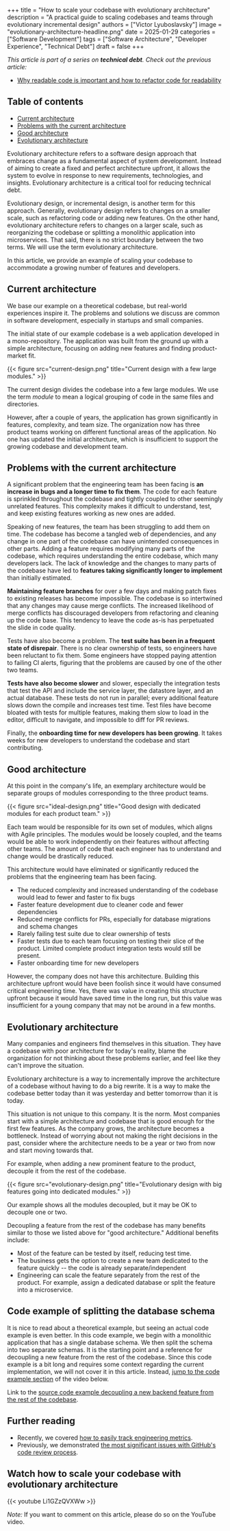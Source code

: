 +++
title = "How to scale your codebase with evolutionary architecture"
description = "A practical guide to scaling codebases and teams through evolutionary incremental design"
authors = ["Victor Lyuboslavsky"]
image = "evolutionary-architecture-headline.png"
date = 2025-01-29
categories = ["Software Development"]
tags = ["Software Architecture", "Developer Experience", "Technical Debt"]
draft = false
+++

_This article is part of a series on **technical debt**. Check out the previous article:_

- [Why readable code is important and how to refactor code for readability](../readable-code/)

## Table of contents

- [Current architecture](#current-architecture)
- [Problems with the current architecture](#problems-with-the-current-architecture)
- [Good architecture](#good-architecture)
- [Evolutionary architecture](#evolutionary-architecture)

Evolutionary architecture refers to a software design approach that embraces change as a fundamental aspect of system
development. Instead of aiming to create a fixed and perfect architecture upfront, it allows the system to evolve in
response to new requirements, technologies, and insights. Evolutionary architecture is a critical tool for reducing
technical debt.

Evolutionary design, or incremental design, is another term for this approach. Generally, evolutionary design refers to
changes on a smaller scale, such as refactoring code or adding new features. On the other hand, evolutionary
architecture refers to changes on a larger scale, such as reorganizing the codebase or splitting a monolithic
application into microservices. That said, there is no strict boundary between the two terms. We will use the term
evolutionary architecture.

In this article, we provide an example of scaling your codebase to accommodate a growing number of features and
developers.

## Current architecture

We base our example on a theoretical codebase, but real-world experiences inspire it. The problems and solutions we
discuss are common in software development, especially in startups and small companies.

The initial state of our example codebase is a web application developed in a mono-repository. The application was built
from the ground up with a simple architecture, focusing on adding new features and finding product-market fit.

{{< figure src="current-design.png" title="Current design with a few large modules." >}}

The current design divides the codebase into a few large modules. We use the term _module_ to mean a logical grouping of
code in the same files and directories.

However, after a couple of years, the application has grown significantly in features, complexity, and team size. The
organization now has three product teams working on different functional areas of the application. No one has updated
the initial architecture, which is insufficient to support the growing codebase and development team.

## Problems with the current architecture

A significant problem that the engineering team has been facing is **an increase in bugs and a longer time to fix
them**. The code for each feature is sprinkled throughout the codebase and tightly coupled to other seemingly unrelated
features. This complexity makes it difficult to understand, test, and keep existing features working as new ones are
added.

Speaking of new features, the team has been struggling to add them on time. The codebase has become a tangled web of
dependencies, and any change in one part of the codebase can have unintended consequences in other parts. Adding a
feature requires modifying many parts of the codebase, which requires understanding the entire codebase, which many
developers lack. The lack of knowledge and the changes to many parts of the codebase have led to **features taking
significantly longer to implement** than initially estimated.

**Maintaining feature branches** for over a few days and making patch fixes to existing releases has become impossible.
The codebase is so intertwined that any changes may cause merge conflicts. The increased likelihood of merge conflicts
has discouraged developers from refactoring and cleaning up the code base. This tendency to leave the code as-is has
perpetuated the slide in code quality.

Tests have also become a problem. The **test suite has been in a frequent state of disrepair**. There is no clear
ownership of tests, so engineers have been reluctant to fix them. Some engineers have stopped paying attention to
failing CI alerts, figuring that the problems are caused by one of the other two teams.

**Tests have also become slower** and slower, especially the integration tests that test the API and include the service
layer, the datastore layer, and an actual database. These tests do not run in parallel; every additional feature slows
down the compile and increases test time. Test files have become bloated with tests for multiple features, making them
slow to load in the editor, difficult to navigate, and impossible to diff for PR reviews.

Finally, the **onboarding time for new developers has been growing**. It takes weeks for new developers to understand
the codebase and start contributing.

## Good architecture

At this point in the company's life, an exemplary architecture would be separate groups of modules corresponding to the
three product teams.

{{< figure src="ideal-design.png" title="Good design with dedicated modules for each product team." >}}

Each team would be responsible for its own set of modules, which aligns with Agile principles. The modules would be
loosely coupled, and the teams would be able to work independently on their features without affecting other teams. The
amount of code that each engineer has to understand and change would be drastically reduced.

This architecture would have eliminated or significantly reduced the problems that the engineering team has been facing.

- The reduced complexity and increased understanding of the codebase would lead to fewer and faster to fix bugs
- Faster feature development due to cleaner code and fewer dependencies
- Reduced merge conflicts for PRs, especially for database migrations and schema changes
- Rarely failing test suite due to clear ownership of tests
- Faster tests due to each team focusing on testing their slice of the product. Limited complete product integration
  tests would still be present.
- Faster onboarding time for new developers

However, the company does not have this architecture. Building this architecture upfront would have been foolish since
it would have consumed critical engineering time. Yes, there was value in creating this structure upfront because it
would have saved time in the long run, but this value was insufficient for a young company that may not be around in a
few months.

## Evolutionary architecture

Many companies and engineers find themselves in this situation. They have a codebase with poor architecture for today's
reality, blame the organization for not thinking about these problems earlier, and feel like they can't improve the
situation.

Evolutionary architecture is a way to incrementally improve the architecture of a codebase without having to do a big
rewrite. It is a way to make the codebase better today than it was yesterday and better tomorrow than it is today.

This situation is not unique to this company. It is the norm. Most companies start with a simple architecture and
codebase that is good enough for the first few features. As the company grows, the architecture becomes a bottleneck.
Instead of worrying about not making the right decisions in the past, consider where the architecture needs to be a year
or two from now and start moving towards that.

For example, when adding a new prominent feature to the product, decouple it from the rest of the codebase.

{{< figure src="evolutionary-design.png" title="Evolutionary design with big features going into dedicated modules." >}}

Our example shows all the modules decoupled, but it may be OK to decouple one or two.

Decoupling a feature from the rest of the codebase has many benefits similar to those we listed above for "good
architecture." Additional benefits include:

- Most of the feature can be tested by itself, reducing test time.
- The business gets the option to create a new team dedicated to the feature quickly -- the code is already
  separate/independent
- Engineering can scale the feature separately from the rest of the product. For example, assign a dedicated database or
  split the feature into a microservice.

## Code example of splitting the database schema

It is nice to read about a theoretical example, but seeing an actual code example is even better. In this code example,
we begin with a monolithic application that has a single database schema. We then split the schema into two separate
schemas. It is the starting point and a reference for decoupling a new feature from the rest of the codebase. Since this
code example is a bit long and requires some context regarding the current implementation, we will not cover it in this
article. Instead, [jump to the code example section](https://www.youtube.com/watch?v=Li1GZzQVXWw&t=1070s) of the video
below.

Link to the
[source code example decoupling a new backend feature from the rest of the codebase](https://github.com/fleetdm/fleet/compare/main...victor/feature-set-up).

## Further reading

- Recently, we covered [how to easily track engineering metrics](../track-engineering-metrics/).
- Previously, we demonstrated
  [the most significant issues with GitHub's code review process](../github-code-review-issues/).

## Watch how to scale your codebase with evolutionary architecture

{{< youtube Li1GZzQVXWw >}}

_Note:_ If you want to comment on this article, please do so on the YouTube video.
